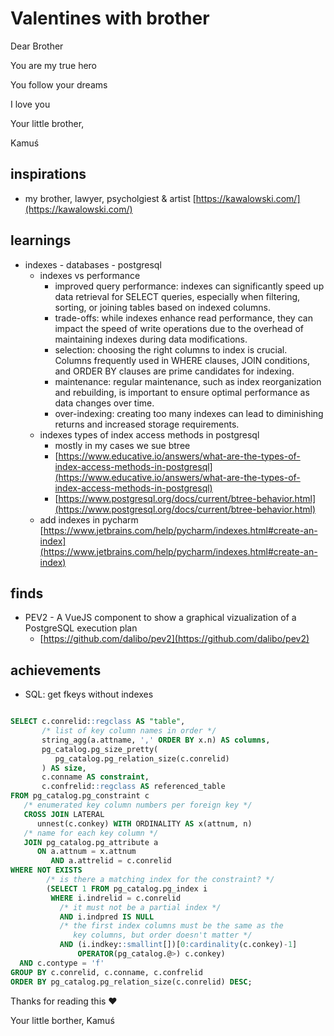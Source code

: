 # Valentines with brother


Dear Brother

You are my true hero

You follow your dreams

I love you

Your little brother,

Kamuś

## inspirations
* my brother, lawyer, psycholgiest & artist [https://kawalowski.com/](https://kawalowski.com/)


## learnings
* indexes - databases - postgresql
  * indexes vs performance
    * improved query performance: indexes can significantly speed up data retrieval for SELECT queries, especially when filtering, sorting, or joining tables based on indexed columns.
    * trade-offs: while indexes enhance read performance, they can impact the speed of write operations due to the overhead of maintaining indexes during data modifications.
    * selection: choosing the right columns to index is crucial. Columns frequently used in WHERE clauses, JOIN conditions, and ORDER BY clauses are prime candidates for indexing.
    * maintenance: regular maintenance, such as index reorganization and rebuilding, is important to ensure optimal performance as data changes over time.
    * over-indexing: creating too many indexes can lead to diminishing returns and increased storage requirements.
  * indexes types of index access methods in postgresql
    * mostly in my cases we sue btree
    * [https://www.educative.io/answers/what-are-the-types-of-index-access-methods-in-postgresql](https://www.educative.io/answers/what-are-the-types-of-index-access-methods-in-postgresql)
    * [https://www.postgresql.org/docs/current/btree-behavior.html](https://www.postgresql.org/docs/current/btree-behavior.html)
   * add indexes in pycharm [https://www.jetbrains.com/help/pycharm/indexes.html#create-an-index](https://www.jetbrains.com/help/pycharm/indexes.html#create-an-index)



## finds
* PEV2 - A VueJS component to show a graphical vizualization of a PostgreSQL execution plan
  * [https://github.com/dalibo/pev2](https://github.com/dalibo/pev2)

  
## achievements
* SQL: get fkeys without indexes


```sql

SELECT c.conrelid::regclass AS "table",
       /* list of key column names in order */
       string_agg(a.attname, ',' ORDER BY x.n) AS columns,
       pg_catalog.pg_size_pretty(
          pg_catalog.pg_relation_size(c.conrelid)
       ) AS size,
       c.conname AS constraint,
       c.confrelid::regclass AS referenced_table
FROM pg_catalog.pg_constraint c
   /* enumerated key column numbers per foreign key */
   CROSS JOIN LATERAL
      unnest(c.conkey) WITH ORDINALITY AS x(attnum, n)
   /* name for each key column */
   JOIN pg_catalog.pg_attribute a
      ON a.attnum = x.attnum
         AND a.attrelid = c.conrelid
WHERE NOT EXISTS
        /* is there a matching index for the constraint? */
        (SELECT 1 FROM pg_catalog.pg_index i
         WHERE i.indrelid = c.conrelid
           /* it must not be a partial index */
           AND i.indpred IS NULL
           /* the first index columns must be the same as the
              key columns, but order doesn't matter */
           AND (i.indkey::smallint[])[0:cardinality(c.conkey)-1]
               OPERATOR(pg_catalog.@>) c.conkey)
  AND c.contype = 'f'
GROUP BY c.conrelid, c.conname, c.confrelid
ORDER BY pg_catalog.pg_relation_size(c.conrelid) DESC;

```



Thanks for reading this ❤️

Your little borther,
Kamuś
